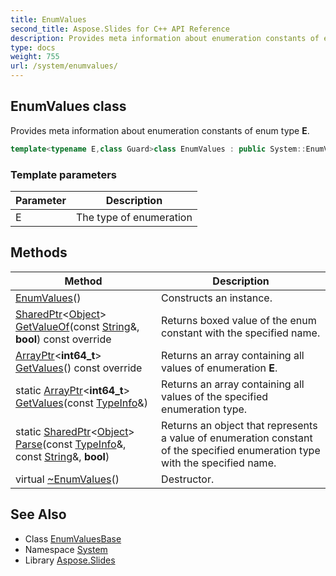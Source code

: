 ```yaml
---
title: EnumValues
second_title: Aspose.Slides for C++ API Reference
description: Provides meta information about enumeration constants of enum type E.
type: docs
weight: 755
url: /system/enumvalues/
---
```

## EnumValues class


Provides meta information about enumeration constants of enum type **E**.

```cpp
template<typename E,class Guard>class EnumValues : public System::EnumValuesBase
```


### Template parameters

| Parameter | Description |
| --- | --- |
| E | The type of enumeration |
## Methods

| Method | Description |
| --- | --- |
|  [EnumValues](./enumvalues/)() | Constructs an instance. |
| [SharedPtr](../sharedptr/)\<[Object](../object/)\> [GetValueOf](./getvalueof/)(const [String](../string/)\&, **bool**) const override | Returns boxed value of the enum constant with the specified name. |
| [ArrayPtr](../arrayptr/)\<**int64_t**\> [GetValues](./getvalues/)() const override | Returns an array containing all values of enumeration **E**. |
| static [ArrayPtr](../arrayptr/)\<**int64_t**\> [GetValues](../enumvaluesbase/getvalues/)(const [TypeInfo](../typeinfo/)\&) | Returns an array containing all values of the specified enumeration type. |
| static [SharedPtr](../sharedptr/)\<[Object](../object/)\> [Parse](../enumvaluesbase/parse/)(const [TypeInfo](../typeinfo/)\&, const [String](../string/)\&, **bool**) | Returns an object that represents a value of enumeration constant of the specified enumeration type with the specified name. |
| virtual  [~EnumValues](./~enumvalues/)() | Destructor. |

## See Also

* Class [EnumValuesBase](../enumvaluesbase/)
* Namespace [System](../)
* Library [Aspose.Slides](../../)